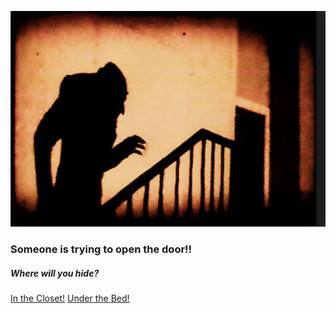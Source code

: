 ![alt text](inside1.png)

### Someone is trying to open the door!!
##### Where will you hide?
[In the Closet!](sneeze.md)
[Under the Bed!](seen.md)
